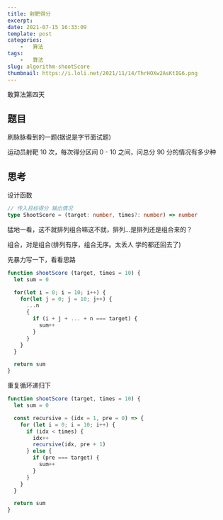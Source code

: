 ```yaml
---
title: 射靶得分
excerpt: 
date: 2021-07-15 16:33:09
template: post
categories:
	-	算法
tags: 
	-	算法
slug: algorithm-shootScore
thumbnail: https://i.loli.net/2021/11/14/ThrHOXw2AsKtIG6.png
---
```


敢算法第四天

<!-- more -->

## 题目

刷脉脉看到的一题(据说是字节面试题)

运动员射靶 10 次，每次得分区间 0 - 10 之间，问总分 90 分的情况有多少种

## 思考

设计函数
```ts
// 传入目标得分 输出情况
type ShootScore = (target: number, times?: number) => number
```

猛地一看，这不就排列组合嘛这不就，排列...是排列还是组合来的？

组合，对是组合(排列有序，组合无序。太丢人 学的都还回去了)

先暴力写一下，看看思路
```js
function shootScore (target, times = 10) {
  let sum = 0

  for(let i = 0; i = 10; i++) {
    for(let j = 0; j = 10; j++) {
      ...n
      {
        if (i + j + ... + n === target) {
          sum++
        }
      }
    }
  }

  return sum
}
```

重复循环递归下
```js
function shootScore (target, times = 10) {
  let sum = 0

  const recursive = (idx = 1, pre = 0) => {
    for (let i = 0; i = 10; i++) {
      if (idx < times) {
        idx++
        recursive(idx, pre + 1)
      } else {
        if (pre === target) {
          sum++
        }
      }
    }
  }

  return sum
}

```

